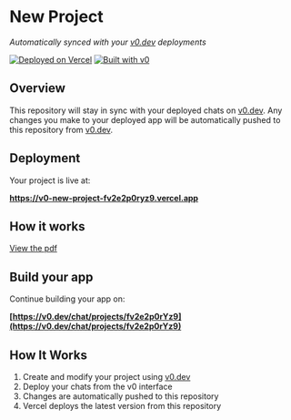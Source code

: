 # New Project

*Automatically synced with your [v0.dev](https://v0.dev) deployments*

[![Deployed on Vercel](https://img.shields.io/badge/Deployed%20on-Vercel-black?style=for-the-badge&logo=vercel)](https://vercel.com/priyal-shah-portfolios-projects/v0-new-project-fv2e2p0ryz9)
[![Built with v0](https://img.shields.io/badge/Built%20with-v0.dev-black?style=for-the-badge)](https://v0.dev/chat/projects/fv2e2p0rYz9)

## Overview

This repository will stay in sync with your deployed chats on [v0.dev](https://v0.dev).
Any changes you make to your deployed app will be automatically pushed to this repository from [v0.dev](https://v0.dev).

## Deployment

Your project is live at:

**https://v0-new-project-fv2e2p0ryz9.vercel.app**

## How it works

[View the pdf](Vanity%20Dashboard.pdf)

## Build your app

Continue building your app on:

**[https://v0.dev/chat/projects/fv2e2p0rYz9](https://v0.dev/chat/projects/fv2e2p0rYz9)**

## How It Works

1. Create and modify your project using [v0.dev](https://v0.dev)
2. Deploy your chats from the v0 interface
3. Changes are automatically pushed to this repository
4. Vercel deploys the latest version from this repository
